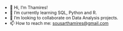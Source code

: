 - 👋 Hi, I’m Thamires!
- 🌱 I’m currently learning SQL, Python and R.
- 💞️ I’m looking to collaborate on Data Analysis projects.
- 📫 How to reach me: sousarthamires@gmail.com

<!---
thamiresrsousa/thamiresrsousa is a ✨ special ✨ repository because its `README.md` (this file) appears on your GitHub profile.
You can click the Preview link to take a look at your changes.
--->
